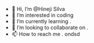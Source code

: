 - 👋 Hi, I’m @Hineji Silva
- 👀 I’m interested in coding
- 🌱 I’m currently learning .
- 💞️ I’m looking to collaborate on .
- 📫 How to reach me .
ondsd
<!---
Hineji/Hineji is a ✨ special ✨ repository because its `README.md` (this file) appears on your GitHub profile.
You can click the Preview link to take a look at your changes.
--->
